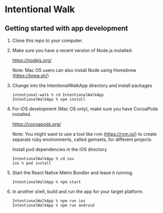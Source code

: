 # Intentional Walk

## Getting started with app development

1. Clone this repo to your computer.

2. Make sure you have a recent version of Node.js installed.
   
   https://nodejs.org/
   
   Note: Mac OS users can also install Node using Homebrew (https://brew.sh/)

3. Change into the IntentionalWalkApp directory and install packages
   ```
   intentional-walk % cd IntentionalWalkApp
   IntentionalWalkApp % npm install
   ```

4. For iOS development (Mac OS only), make sure you have CocoaPods installed.
   
   https://cocoapods.org/
   
   Note: You might want to use a tool like rvm (https://rvm.io/) to
   create separate ruby environments, called gemsets, for different projects

   Install pod dependencies in the iOS directory
   ```
   IntentionalWalkApp % cd ios
   ios % pod install
   ```

5. Start the React Native Metro Bundler and leave it running.
   ```
   IntentionalWalkApp % npm start
   ```

6. In another shell, build and run the app for your target platform.
   ```
   IntentionalWalkApp % npm run ios
   IntentionalWalkApp % npm run android
   ```
